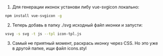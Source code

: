1. Для генерации иконок установи либу vue-svgicon локально:

````bash
npm install vue-svgicon -g
````

2. Теперь добавь в папку ./svg исходный файл иконки и запусти:

````bash
vsvg -s svg -t js --tpl icon-tpl.js
````

3. Самый ~~не~~ приятный момент, раскрась иконку через CSS. Но это уже в другой папке, ищи файл icons.styl
